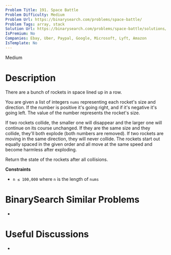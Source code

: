 ```yaml
---
Problem Title: 191. Space Battle
Problem Difficulty: Medium
Problem Url: https://binarysearch.com/problems/space-battle/
Problem Tags: array, stack
Solution Url: https://binarysearch.com/problems/space-battle/solutions/
IsPremium: No
Companies: Ebay, Uber, Paypal, Google, Microsoft, Lyft, Amazon
IsTemplate: No
---
```


<span style="color: ;">Medium</span>

# Description

There are a bunch of rockets in space lined up in a row. 

You are given a list of integers `nums` representing each rocket's size and direction. If the number is positive it's going right, and if it's negative it's going left. The value of the number represents the rocket's size.

If two rockets collide, the smaller one will disappear and the larger one will continue on its course unchanged. If they are the same size and they collide, they'll both explode (both numbers are removed). If two rockets are moving in the same direction, they will never collide. The rockets start out equally spaced in the given order and all move at the same speed and become harmless after exploding.

Return the state of the rockets after all collisions.

**Constraints**

- `n ≤ 100,000` where `n` is the length of `nums`

# BinarySearch Similar Problems

- []()

# Useful Discussions

- []()

